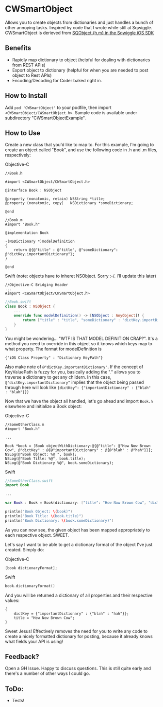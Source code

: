 CWSmartObject
=============

Allows you to create objects from dictionaries and just handles a bunch of other annoying tasks. Inspired by code that I wrote while still at Sqwiggle. CWSmartObject is derieved from [SQObject.{h,m} in the Sqwiggle iOS SDK](https://github.com/sqwiggle/sqwiggle-ios-sdk/blob/master/iOSSDK/SQObject.h)

Benefits
--------
- Rapidly map dictionary to object (helpful for dealing with dictionaries from REST APIs)
- Export object to dictionary (helpful for when you are needed to post object to Rest APIs)
- Encoding/Decoding for Coder baked right in.

How to Install
--------------
Add <code class="language-objc">pod 'CWSmartObject'</code> to your podfile, then import <code class="language-objc">\<CWSmartObject/CWSmartObject.h\></code>. Sample code is available under subdirectory "CWSmartObjectExample".

How to Use
-----------
Create a new class that you'd like to map to. For this example, I'm going to create an object called "Book", and use the following code in .h and .m files, respectively:

Objective-C
``` objc
//Book.h

#import <CWSmartObject/CWSmartObject.h>

@interface Book : NSObject

@property (nonatomic, retain) NSString *title;
@property (nonatomic, copy)   NSDictionary *someDictionary;

@end

```

``` objc
//Book.m
#import "Book.h"

@implementation Book

-(NSDictionary *)modelDefinition
{
    return @{@"title" : @"title", @"someDictionary": @"dictKey.importantDictionary"};
}

@end
```

Swift (note: objects have to inheret NSObject. Sorry :-/. I'll update this later)
``` obj-c
//Objective-C Bridging Header
...
#import <CWSmartObject/CWSmartObject.h>
```

``` swift
//Book.swift
class Book : NSObject {
    ... 
    override func modelDefinition() -> [NSObject : AnyObject]! {
        return ["title" : "title", "someDictionary" : "dictKey.importDictionary"]
    }
}
```

You might be wondering... "WTF IS THAT MODEL DEFINITION CRAP?". It's a method you need to override in this object so it knows which keys map to what property.  The format for modelDefinition is 

``` objc
{"iOS Class Property" : "Dictionary KeyPath"}
```

Also make note of <code class="language-objc">@"dictKey.importantDictionary"</code>. If the concept of KeyValuePath is fuzzy for you, basically adding the "." allows you to traverse a dictionary to get any childern. In this case, <code>@"dictKey.importantDictionary"</code> implies that the object being passed through here will look like <code class="language-objc">{dictKey": {"importantDictionary" : {"blah" : "blah"}}}</code>

Now that we have the object all handled, let's go ahead and import <code>Book.h</code> elsewhere and initialize a Book object:

Objective-C
``` objc
//SomeOtherClass.m
#import "Book.h"

...

Book *book = [Book objectWithDictionary:@{@"title": @"How Now Brown Cow", @"dictKey" : @{@"importantDictionary" : @{@"blah" : @"hah"}}];
NSLog(@"Book Object: %@ ", book);
NSLog(@"Book Title: %@", book.title);
NSLog(@"Book Dictionary %@", book.someDictionary);

```

Swift 
``` swift
//SomeOtherClass.swift
import Book

...

var Book : Book = Book(dictionary: ["title": "How Now Brown Cow", "dictKey" : ["importantDictionary" : ["blah" : "blah"]]])

println("Book Object: \(book)")
println("Book Title: \(book.title)")
println("Book Dictionary: \(book.someDictionary)")

```

As you can now see, the given object has been mapped appropriately to each respective object. SWEET. 

Let's say I want to be able to get a dictionary format of the object I've just created. Simply do:

Objective-C
``` objc
[book dictionaryFormat];

```

Swift
``` swift
book.dictionaryFormat()

```

And you will be returned a dictionary of all properties and their respective values:

``` objc
{
    dictKey = {"importantDictionary" : {"blah" : "hah"}};
    title = "How Now Brown Cow";
}
```

Sweet Jesus! Effectively removes the need for you to write any code to create a nicely formatted dictionary for posting, because it already knows what fields your API is using! 

Feedback?
--------------
Open a GH Issue. Happy to discuss questions. This is still quite early and there's a number of other ways I could go. 

ToDo: 
-----
- Tests!
